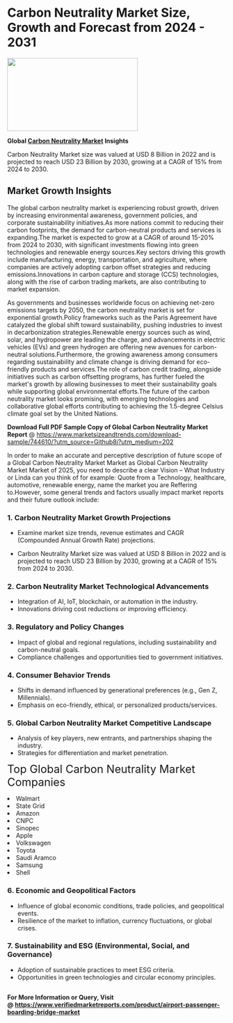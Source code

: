 <H1>Carbon Neutrality Market Size, Growth and Forecast from 2024 - 2031</H1><img class="aligncenter size-medium wp-image-584254" src="https://thirdeyenews.in/wp-content/uploads/2024/09/Global-Market-Research-300x168.jpeg" alt="" width="300" height="168" /><p><strong>Global&nbsp;<a href="https://www.marketsizeandtrends.com/download-sample/744610/?utm_source=Github8j?utm_medium=202">Carbon Neutrality Market</a> Insights</strong></p><p>Carbon Neutrality Market size was valued at USD 8 Billion in 2022 and is projected to reach USD 23 Billion by 2030, growing at a CAGR of 15% from 2024 to 2030.</p><p><h2>Market Growth Insights</h2> <p>The global carbon neutrality market is experiencing robust growth, driven by increasing environmental awareness, government policies, and corporate sustainability initiatives.As more nations commit to reducing their carbon footprints, the demand for carbon-neutral products and services is expanding.The market is expected to grow at a CAGR of around 15-20% from 2024 to 2030, with significant investments flowing into green technologies and renewable energy sources.Key sectors driving this growth include manufacturing, energy, transportation, and agriculture, where companies are actively adopting carbon offset strategies and reducing emissions.Innovations in carbon capture and storage (CCS) technologies, along with the rise of carbon trading markets, are also contributing to market expansion.</p> <p>As governments and businesses worldwide focus on achieving net-zero emissions targets by 2050, the carbon neutrality market is set for exponential growth.Policy frameworks such as the Paris Agreement have catalyzed the global shift toward sustainability, pushing industries to invest in decarbonization strategies.Renewable energy sources such as wind, solar, and hydropower are leading the charge, and advancements in electric vehicles (EVs) and green hydrogen are offering new avenues for carbon-neutral solutions.Furthermore, the growing awareness among consumers regarding sustainability and climate change is driving demand for eco-friendly products and services.The role of carbon credit trading, alongside initiatives such as carbon offsetting programs, has further fueled the market's growth by allowing businesses to meet their sustainability goals while supporting global environmental efforts.The future of the carbon neutrality market looks promising, with emerging technologies and collaborative global efforts contributing to achieving the 1.5-degree Celsius climate goal set by the United Nations.</p> <p><span class=""><strong>Download Full PDF Sample Copy of Global Carbon Neutrality Market Report</strong> @ <a href="https://www.marketsizeandtrends.com/download-sample/744610/?utm_source=Github8j?utm_medium=202" target="_blank">https://www.marketsizeandtrends.com/download-sample/744610/?utm_source=Github8j?utm_medium=202</a></span></p><p>In order to make an accurate and perceptive description of future scope of a Global&nbsp;Carbon Neutrality Market Market as Global&nbsp;Carbon Neutrality Market Market of 2025, you need to describe a clear Vision &ndash; What Industry or Linda can you think of for example: Quote from a Technology, healthcare, automotive, renewable energy, name the market you are Reffering to.However, some general trends and factors usually impact market reports and their future outlook include:</p><h3>1.&nbsp;<strong>Carbon Neutrality Market Growth Projections</strong></h3><ul><li>Examine market size trends, revenue estimates and CAGR (Compounded Annual Growth Rate) projections.</li><li><p>Carbon Neutrality Market size was valued at USD 8 Billion in 2022 and is projected to reach USD 23 Billion by 2030, growing at a CAGR of 15% from 2024 to 2030.</p></li></ul><h3>2.&nbsp;<strong>Carbon Neutrality Market Technological Advancements</strong></h3><ul><li>Integration of AI, IoT, blockchain, or automation in the industry.</li><li>Innovations driving cost reductions or improving efficiency.</li></ul><h3>3.&nbsp;<strong>Regulatory and Policy Changes</strong></h3><ul><li>Impact of global and regional regulations, including sustainability and carbon-neutral goals.</li><li>Compliance challenges and opportunities tied to government initiatives.</li></ul><h3>4.&nbsp;<strong>Consumer Behavior Trends</strong></h3><ul><li>Shifts in demand influenced by generational preferences (e.g., Gen Z, Millennials).</li><li>Emphasis on eco-friendly, ethical, or personalized products/services.</li></ul><h3>5.&nbsp;<strong>Global Carbon Neutrality Market Competitive Landscape</strong></h3><ul><li>Analysis of key players, new entrants, and partnerships shaping the industry.</li><li>Strategies for differentiation and market penetration.</li></ul><p data-pm-slice="1 1 []"><span style="color: inherit; font-family: inherit; font-size: 25px;">Top Global Carbon Neutrality Market Companies</span></p><div class="" data-test-id=""><p><li>Walmart</li><li> State Grid</li><li> Amazon</li><li> CNPC</li><li> Sinopec</li><li> Apple</li><li> Volkswagen</li><li> Toyota</li><li> Saudi Aramco</li><li> Samsung</li><li> Shell</li></p></div><h3>6.&nbsp;<strong>Economic and Geopolitical Factors</strong></h3><ul><li>Influence of global economic conditions, trade policies, and geopolitical events.</li><li>Resilience of the market to inflation, currency fluctuations, or global crises.</li></ul><h3>7.&nbsp;<strong>Sustainability and ESG (Environmental, Social, and Governance)</strong></h3><ul><li>Adoption of sustainable practices to meet ESG criteria.</li><li>Opportunities in green technologies and circular economy principles.</li></ul><h2><strong style="font-size: 14px;">For More Information or Query, Visit @&nbsp;</strong><a style="background-color: #ffffff; font-size: 14px;" href="https://www.marketsizeandtrends.com/report/carbon-neutrality-market/" target="_blank">https://www.verifiedmarketreports.com/product/airport-passenger-boarding-bridge-market</a></h2>